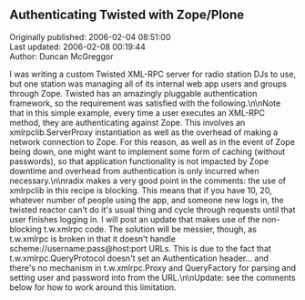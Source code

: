 ## Authenticating Twisted with Zope/Plone  
Originally published: 2006-02-04 08:51:00  
Last updated: 2006-02-08 00:19:44  
Author: Duncan McGreggor  
  
I was writing a custom Twisted XML-RPC server for radio station DJs to use, but one station was managing all of its internal web app users and groups through Zope. Twisted has an amazingly pluggable authentication framework, so the requirement was satisfied with the following.\n\nNote that in this simple example, every time a user executes an XML-RPC method, they are authenticating against Zope. This involves an xmlrpclib.ServerProxy instantiation as well as the overhead of making a network connection to Zope. For this reason, as well as in the event of Zope being down, one might want to implement some form of caching (without passwords), so that application functionality is not impacted by Zope downtime and overhead from authentication is only incurred when necessary.\n\nradix makes a very good point in the comments: the use of xmlrpclib in this recipe is blocking. This means that if you have 10, 20, whatever number of people using the app, and someone new logs in, the twisted reactor can't do it's usual thing and cycle through requests until that user finishes logging in. I will post an update that makes use of the non-blocking t.w.xmlrpc code. The solution will be messier, though, as t.w.xmlrpc is broken in that it doesn't handle scheme://username:pass@host:port URLs. This is due to the fact that t.w.xmlrpc.QueryProtocol doesn't set an Authentication header... and there's no mechanism in t.w.xmlrpc.Proxy and QueryFactory for parsing and setting user and password into from the URL.\n\nUpdate: see the comments below for how to work around this limitation.